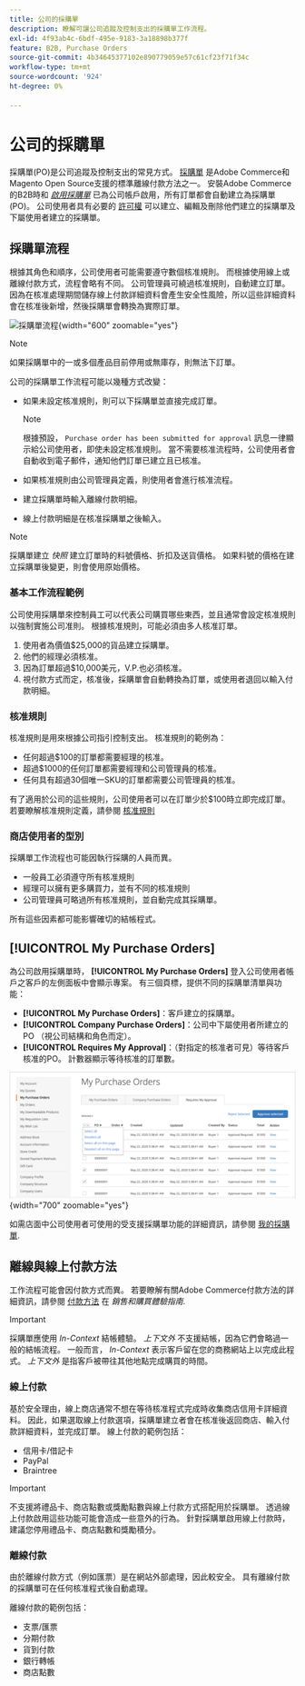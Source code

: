 ```yaml
---
title: 公司的採購單
description: 瞭解可讓公司追蹤及控制支出的採購單工作流程。
exl-id: 4f93ab4c-6bdf-495e-9183-3a18898b377f
feature: B2B, Purchase Orders
source-git-commit: 4b34645377102e890779059e57c61cf23f71f34c
workflow-type: tm+mt
source-wordcount: '924'
ht-degree: 0%

---
```


# 公司的採購單

採購單(PO)是公司追蹤及控制支出的常見方式。 [採購單](../stores-purchase/purchase-order.md) 是Adobe Commerce和Magento Open Source支援的標準離線付款方法之一。 安裝Adobe Commerce的B2B時和 [_啟用採購單_](account-company-manage.md#advanced-settings) 已為公司帳戶啟用，所有訂單都會自動建立為採購單(PO)。 公司使用者具有必要的 [許可權](account-company-roles-permissions.md) 可以建立、編輯及刪除他們建立的採購單及下屬使用者建立的採購單。

## 採購單流程

根據其角色和順序，公司使用者可能需要遵守數個核准規則。 而根據使用線上或離線付款方式，流程會略有不同。 公司管理員可繞過核准規則，自動建立訂單。 因為在核准處理期間儲存線上付款詳細資料會產生安全性風險，所以這些詳細資料會在核准後新增，然後採購單會轉換為實際訂單。

![採購單流程](./assets/purchase-order-flow.png){width="600" zoomable="yes"}

>[!NOTE]
>
>如果採購單中的一或多個產品目前停用或無庫存，則無法下訂單。

公司的採購單工作流程可能以幾種方式改變：

- 如果未設定核准規則，則可以下採購單並直接完成訂單。

  >[!NOTE]
  >
  >根據預設， `Purchase order has been submitted for approval` 訊息一律顯示給公司使用者，即使未設定核准規則。 當不需要核准流程時，公司使用者會自動收到電子郵件，通知他們訂單已建立且已核准。

- 如果核准規則由公司管理員定義，則使用者會進行核准流程。
- 建立採購單時輸入離線付款明細。
- 線上付款明細是在核准採購單之後輸入。

>[!NOTE]
>
>採購單建立 _快照_ 建立訂單時的料號價格、折扣及送貨價格。 如果料號的價格在建立採購單後變更，則會使用原始價格。

### 基本工作流程範例

公司使用採購單來控制員工可以代表公司購買哪些東西，並且通常會設定核准規則以強制實施公司准則。 根據核准規則，可能必須由多人核准訂單。

1. 使用者為價值$25,000的貨品建立採購單。
1. 他們的經理必須核准。
1. 因為訂單超過$10,000美元，V.P.也必須核准。
1. 視付款方式而定，核准後，採購單會自動轉換為訂單，或使用者退回以輸入付款明細。

### 核准規則

核准規則是用來根據公司指引控制支出。 核准規則的範例為：

- 任何超過$100的訂單都需要經理的核准。
- 超過$1000的任何訂單都需要經理和公司管理員的核准。
- 任何具有超過30個唯一SKU的訂單都需要公司管理員的核准。

有了適用於公司的這些規則，公司使用者可以在訂單少於$100時立即完成訂單。 若要瞭解核准規則定義，請參閱 [核准規則](account-dashboard-approval-rules.md)

### 商店使用者的型別

採購單工作流程也可能因執行採購的人員而異。

- 一般員工必須遵守所有核准規則
- 經理可以擁有更多購買力，並有不同的核准規則
- 公司管理員可略過所有核准規則，並自動完成其採購單。

所有這些因素都可能影響確切的結帳程式。

## [!UICONTROL My Purchase Orders]

為公司啟用採購單時， **[!UICONTROL My Purchase Orders]** 登入公司使用者帳戶之客戶的左側面板中會顯示專案。 有三個頁標，提供不同的採購單清單與功能：

- **[!UICONTROL My Purchase Orders]**：客戶建立的採購單。
- **[!UICONTROL Company Purchase Orders]**：公司中下屬使用者所建立的PO （視公司結構和角色而定）。
- **[!UICONTROL Requires My Approval]**：（對指定的核准者可見）等待客戶核准的PO。 計數器顯示等待核准的訂單數。

![我的採購單](./assets/account-dashboard-my-purchase-orders.png){width="700" zoomable="yes"}

如需店面中公司使用者可使用的受支援採購單功能的詳細資訊，請參閱 [我的採購單](account-dashboard-my-purchase-orders.md).

## 離線與線上付款方法

工作流程可能會因付款方式而異。 若要瞭解有關Adobe Commerce付款方法的詳細資訊，請參閱 [付款方法](../stores-purchase/payments.md) 在 _銷售和購買體驗指南_.

>[!IMPORTANT]
>
>採購單應使用 _In-Context_ 結帳體驗。 _上下文外_ 不支援結帳，因為它們會略過一般的結帳流程。 一般而言， _In-Context_ 表示客戶留在您的商務網站上以完成此程式。 _上下文外_ 是指客戶被帶往其他地點完成購買的時間。

### 線上付款

基於安全理由，線上商店通常不想在等待核准程式完成時收集商店信用卡詳細資料。 因此，如果選取線上付款選項，採購單建立者會在核准後返回商店、輸入付款詳細資料，並完成訂單。 線上付款的範例包括：

- 信用卡/借記卡
- PayPal
- Braintree

>[!IMPORTANT]
>
>不支援將禮品卡、商店點數或獎勵點數與線上付款方式搭配用於採購單。 透過線上付款啟用這些功能可能會造成一些意外的行為。 針對採購單啟用線上付款時，建議您停用禮品卡、商店點數和獎勵積分。

### 離線付款

由於離線付款方式（例如匯票）是在網站外部處理，因此較安全。 具有離線付款的採購單可在任何核准程式後自動處理。

離線付款的範例包括：

- 支票/匯票
- 分期付款
- 貨到付款
- 銀行轉帳
- 商店點數
